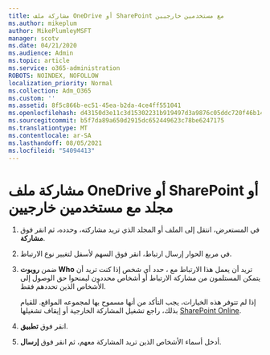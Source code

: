 ```yaml
---
title: مشاركة ملف OneDrive أو SharePoint مع مستخدمين خارجيين
ms.author: mikeplum
author: MikePlumleyMSFT
manager: scotv
ms.date: 04/21/2020
ms.audience: Admin
ms.topic: article
ms.service: o365-administration
ROBOTS: NOINDEX, NOFOLLOW
localization_priority: Normal
ms.collection: Adm_O365
ms.custom: ''
ms.assetid: 8f5c866b-ec51-45ea-b2da-4ce4ff551041
ms.openlocfilehash: d43150d3e11c3d15302231b919497d3a9876c05ddc720f46b1428d1f6f09eeb3
ms.sourcegitcommit: b5f7da89a650d2915dc652449623c78be6247175
ms.translationtype: MT
ms.contentlocale: ar-SA
ms.lasthandoff: 08/05/2021
ms.locfileid: "54094413"
---
```

# <a name="share-a-onedrive-or-sharepoint-file-or-folder-with-external-users"></a>مشاركة ملف OneDrive أو SharePoint أو مجلد مع مستخدمين خارجيين

1. في المستعرض، انتقل إلى الملف أو المجلد الذي تريد مشاركته، وحدده، ثم انقر فوق **مشاركة**.
    
2. في مربع الحوار إرسال ارتباط، انقر فوق السهم لأسفل لتغيير نوع الارتباط.
    
3. ضمن **روبوت Who** تريد أن يعمل هذا الارتباط مع  ، حدد أي شخص إذا كنت تريد  أن يتمكن المستلمون من مشاركة الارتباط أو أشخاص محددون ليمنحوا حق الوصول إلى الأشخاص الذين تحددهم فقط. 
    
    إذا لم تتوفر هذه الخيارات، يجب التأكد من أنها مسموح بها لمجموعه المواقع. للقيام بذلك، راجع تشغيل المشاركة الخارجية أو إيقاف تشغيلها [SharePoint Online](https://go.microsoft.com/fwlink/?linkid=866426).
    
4. انقر فوق **تطبيق**.
    
5. أدخل أسماء الأشخاص الذين تريد المشاركة معهم، ثم انقر فوق **إرسال**.
    

